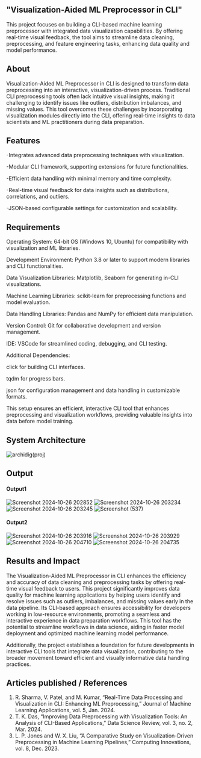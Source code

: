 ## "Visualization-Aided ML Preprocessor in CLI"
This project focuses on building a CLI-based machine learning preprocessor with integrated data visualization capabilities. By offering real-time visual feedback, the tool aims to streamline data cleaning, preprocessing, and feature engineering tasks, enhancing data quality and model performance.

## About
Visualization-Aided ML Preprocessor in CLI is designed to transform data preprocessing into an interactive, visualization-driven process. Traditional CLI preprocessing tools often lack intuitive visual insights, making it challenging to identify issues like outliers, distribution imbalances, and missing values. This tool overcomes these challenges by incorporating visualization modules directly into the CLI, offering real-time insights to data scientists and ML practitioners during data preparation.

## Features
-Integrates advanced data preprocessing techniques with visualization.

-Modular CLI framework, supporting extensions for future functionalities.

-Efficient data handling with minimal memory and time complexity.

-Real-time visual feedback for data insights such as distributions, correlations, and outliers.

-JSON-based configurable settings for customization and scalability.

## Requirements
Operating System: 64-bit OS (Windows 10, Ubuntu) for compatibility with visualization and ML libraries.

Development Environment: Python 3.8 or later to support modern libraries and CLI functionalities.

Data Visualization Libraries: Matplotlib, Seaborn for generating in-CLI visualizations.

Machine Learning Libraries: scikit-learn for preprocessing functions and model evaluation.

Data Handling Libraries: Pandas and NumPy for efficient data manipulation.

Version Control: Git for collaborative development and version management.

IDE: VSCode for streamlined coding, debugging, and CLI testing.

Additional Dependencies:

click for building CLI interfaces.

tqdm for progress bars.

json for configuration management and data handling in customizable formats.

This setup ensures an efficient, interactive CLI tool that enhances preprocessing and visualization workflows, providing valuable insights into data before model training.

## System Architecture
<!--Embed the system architecture diagram as shown below-->
![archidig(proj)](https://github.com/user-attachments/assets/f3ed7d89-f70d-4af7-bf84-747f01936760)

## Output


#### Output1
![Screenshot 2024-10-26 202852](https://github.com/user-attachments/assets/0e8536d1-001c-44b3-a78e-529631748615)
![Screenshot 2024-10-26 203234](https://github.com/user-attachments/assets/25f93533-84b2-44bf-a93b-819c463c8c8d)
![Screenshot 2024-10-26 203245](https://github.com/user-attachments/assets/82b64c17-adfa-4c4a-9035-6f76ff7b0f26)
![Screenshot (537)](https://github.com/user-attachments/assets/aac16689-f5cb-421e-9c13-6daca1030efa)



#### Output2
![Screenshot 2024-10-26 203916](https://github.com/user-attachments/assets/3e51d421-f08b-469a-8aee-4b217ca1fc75)
![Screenshot 2024-10-26 203929](https://github.com/user-attachments/assets/d45691c1-64de-4f70-8d4a-259e3092079d)
![Screenshot 2024-10-26 204710](https://github.com/user-attachments/assets/4f07d1bb-ab84-4dbb-ab8d-5835ff89e202)
![Screenshot 2024-10-26 204735](https://github.com/user-attachments/assets/4124f19e-3467-4745-aaf0-7e1c6782be0e)




## Results and Impact
The Visualization-Aided ML Preprocessor in CLI enhances the efficiency and accuracy of data cleaning and preprocessing tasks by offering real-time visual feedback to users. This project significantly improves data quality for machine learning applications by helping users identify and resolve issues such as outliers, imbalances, and missing values early in the data pipeline. Its CLI-based approach ensures accessibility for developers working in low-resource environments, promoting a seamless and interactive experience in data preparation workflows. This tool has the potential to streamline workflows in data science, aiding in faster model deployment and optimized machine learning model performance.

Additionally, the project establishes a foundation for future developments in interactive CLI tools that integrate data visualization, contributing to the broader movement toward efficient and visually informative data handling practices.

## Articles published / References
1. R. Sharma, V. Patel, and M. Kumar, “Real-Time Data Processing and Visualization in CLI: Enhancing ML Preprocessing,” Journal of Machine Learning Applications, vol. 5, Jan. 2024.
2. T. K. Das, “Improving Data Preprocessing with Visualization Tools: An Analysis of CLI-Based Applications,” Data Science Review, vol. 3, no. 2, Mar. 2024.
3. L. P. Jones and W. X. Liu, “A Comparative Study on Visualization-Driven Preprocessing in Machine Learning Pipelines,” Computing Innovations, vol. 8, Dec. 2023.




